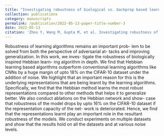 ```yaml
---
title: "Investigating robustness of biological vs. backprop based learning"
collection: publications
category: manuscripts
permalink: /publication/2022-05-13-paper-title-number-3
date: 2022-05-13
citation: 'Zhou Y, Wang M, Gupta M, et al. Investigating robustness of biological vs. backprop based learning[C]//ICASSP 2022-2022 IEEE International Conference on Acoustics, Speech and Signal Processing (ICASSP). IEEE, 2022: 3533-3537.'
---
```


Robustness of learning algorithms remains an important prob- lem to be solved from both the perspective of adversarial at- tacks and improving generalization. In this work, we inves- tigate the robustness of biologically inspired Hebbian learn- ing algorithm in depth. We find that Hebbian learning based algorithms outperform conventional learning algorithms like CNNs by a huge margin of upto 18% on the CIFAR-10 dataset under the addition of noise. We highlight that an important reason for this is the underlying representations that are being learnt by the learning algorithms. Specifically, we find that the Hebbian method learns the most robust representations compared to other methods that helps it to generalize better. We also conduct ablations on the Hebbian network and show- case that robustness of the model drops by upto 16% on the CIFAR-10 dataset if the representation capacity of the net- work is deteriorated. Hence, we find that the representations learnt play an important role in the resultant robustness of the models. We conduct experiments on multiple datasets and show that the results hold on all the datasets and at various noise levels.
